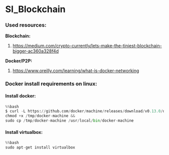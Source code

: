 # SI_Blockchain

### Used resources:

**Blockchain:**
1. https://medium.com/crypto-currently/lets-make-the-tiniest-blockchain-bigger-ac360a328f4d


**Docker/P2P:**
1. https://www.oreilly.com/learning/what-is-docker-networking


### Docker install requirements on linux:


#### Install docker:

```python
%%bash
$ curl -L https://github.com/docker/machine/releases/download/v0.13.0/docker-machine-`uname -s`-`uname -m` >/tmp/docker-machine &&
chmod +x /tmp/docker-machine &&
sudo cp /tmp/docker-machine /usr/local/bin/docker-machine
```


#### Install virtualbox:
```python
%%bash
sudo apt-get install virtualbox
```
